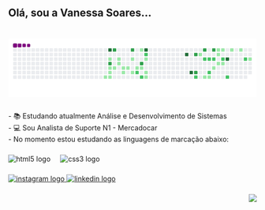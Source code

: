 <h2 align="left">Olá, sou a Vanessa Soares...</h2>

# ![snake gif](https://github.com/V4n-Soar3s/V4n-Soar3s/blob/output/github-contribution-grid-snake.gif)

###

<p align="left">- 📚 Estudando atualmente Análise e Desenvolvimento de Sistemas <br>- 💻 Sou Analista de Suporte N1 - Mercadocar <br>- No momento estou estudando as linguagens de marcação abaixo:</p>

###

<div align="left">
  <img src="https://cdn.jsdelivr.net/gh/devicons/devicon/icons/html5/html5-original.svg" height="30" alt="html5 logo"  />
  <img width="12" />
  <img src="https://cdn.jsdelivr.net/gh/devicons/devicon/icons/css3/css3-original.svg" height="30" alt="css3 logo"  />
</div>

###

<div align="left">
  <a href="instagram.com/van.soareez/" target="_blank">
    <img src="https://img.shields.io/static/v1?message=Instagram&logo=instagram&label=&color=E4405F&logoColor=white&labelColor=&style=for-the-badge" height="35" alt="instagram logo"  />
  </a>
  <a href="https://www.linkedin.com/in/vanessa-soares-a37b52248/" target="_blank">
    <img src="https://img.shields.io/static/v1?message=LinkedIn&logo=linkedin&label=&color=0077B5&logoColor=white&labelColor=&style=for-the-badge" height="35" alt="linkedin logo"  />
  </a>
</div>

###

<img align="right" height="150" src="https://i.imgflip.com/65efzo.gif"  />

###
